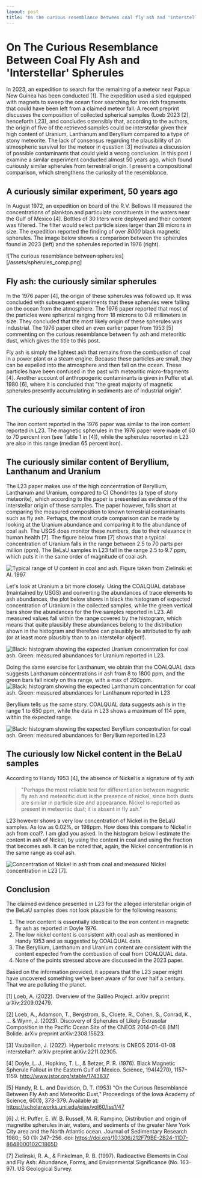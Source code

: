 ```yaml
---
layout: post
title: "On the curious resemblance between coal fly ash and 'interstellar' spherules"
---
```


# On The Curious Resemblance Between Coal Fly Ash and 'Interstellar' Spherules

In 2023, an expedition to search for the remaining of a meteor near Papua New Guinea has been conducted [1]. The expedition used a sled equipped with magnets to sweep the ocean floor searching for iron rich fragments that could have been left from a claimed meteor fall. A recent preprint discusses the composition of collected spherical samples (Loeb 2023 [2], henceforth L23), and concludes ostensibly that, according to the authors, the origin of five of the retrieved samples could be interstellar given their high content of Uranium, Lanthanum and Beryllium compared to a type of stony meteorite. The lack of consensus regarding the plausibility of an atmospheric survival for the meteor in question [3] motivates a discussion of possible contaminants that could yield a wrong conclusion. In this post I examine a similar experiment conducted almost 50 years ago, which found curiously similar spherules from terrestrial origin. I present a compositional comparison, which strengthens the curiosity of the resemblance.

## A curiously similar experiment, 50 years ago

In August 1972, an expedition on board of the R.V. Bellows III measured the concentrations of plankton and particulate constituents in the waters near the Gulf of Mexico [4]. Bottles of 30 liters were deployed and their content was filtered. The filter would select particle sizes larger than 28 microns in size. The expedition reported the finding of over *8000* black magnetic spherules. The image below shows a comparison between the spherules found in 2023 (left) and the spherules reported in 1976 (right).

![The curious resemblance between spherules][/assets/spherules_comp.png]

## Fly ash: the curiously similar spherules

In the 1976 paper [4], the origin of these spherules was followed up. It was concluded with subsequent experiments that these spherules were falling on the ocean from the atmosphere. The 1976 paper reported that most of the particles were spherical ranging from 18 microns to 0.8 millimeters in size. They concluded that the most likely origin of these spherules was industrial. The 1976 paper cited an even earlier paper from 1953 [5] commenting on the curious resemblance between fly ash and meteoritic dust, which gives the title to this post.

Fly ash is simply the lightest ash that remains from the combustion of coal in a power plant or a steam engine. Because these particles are small, they can be expelled into the atmosphere and then fall on the ocean. These particles have been confused in the past with meteoritic micro-fragments [4]. Another account of anthropogenic contaminants is given in Puffer et al. 1980 [6], where it is concluded that "the great majority of magnetic spherules presently accumulating in sediments are of industrial origin".

## The curiously similar content of iron

The iron content reported in the 1976 paper was similar to the iron content reported in L23. The magnetic spherules in the 1976 paper were made of 60 to 70 percent iron (see Table 1 in [4]), while the spherules reported in L23 are also in this range (median 65 percent iron).

## The curiously similar content of Beryllium, Lanthanum and Uranium

The L23 paper makes use of the high concentration of Beryllium, Lanthanum and Uranium, compared to CI Chondrites (a type of stony meteorite), which according to the paper is presented as evidence of the interstellar origin of these samples. The paper however, falls short at comparing the measured composition to known terrestrial contaminants such as fly ash. Perhaps, the most crude comparison can be made by looking at the Uranium abundance and comparing it to the abundance of coal ash. The USGS does monitor these numbers, due to their relevance in human health [7]. The figure below from [7] shows that a typical concentration of Uranium falls in the range between 2.5 to 70 parts per million (ppm). The BeLaU samples in L23 fall in the range 2.5 to 9.7 ppm, which puts it in the same order of magnitude of coal ash.

![Typical range of U content in coal and ash. Figure taken from Zielinski et Al. 1997](/assets/U_content_in_ash.png)

Let's look at Uranium a bit more closely. Using the COALQUAL database (maintained by USGS) and converting the abundances of trace elements to ash abundances, the plot below shows in black the histogram of expected concentration of Uranium in the collected samples, while the green vertical bars show the abundances for the five samples reported in L23. All measured values fall within the range covered by the histogram, which means that quite plausibly these abundances belong to the distribution shown in the histogram and therefore can plausibly be attributed to fly ash (or at least more plausibly than to an interstellar object!).

![Black: histogram showing the expected Uranium concentration for coal ash. Green: measured abundances for Uranium reported in L23.](/assets/U_conc_COALQUAL.png)


Doing the same exercise for Lanthanum, we obtain that the COALQUAL data suggests Lanthanum concentrations in ash from 8 to 1800 ppm, and the green bars fall nicely on this range, with a max of 260ppm.
![Black: histogram showing the expected Lanthanum concentration for coal ash. Green: measured abundances for Lanthanum reported in L23](/assets/La_conc_COALQUAL.png)

Beryllium tells us the same story. COALQUAL data suggests ash is in the range 1 to 650 ppm, while the data in L23 shows a maximum of 114 ppm, within the expected range.

![Black: histogram showing the expected Beryllium concentration for coal ash. Green: measured abundances for Beryllium reported in L23](/assets/Be_conc_COALQUAL.png)


## The curiously low Nickel content in the BeLaU samples

According to Handy 1953 [4], the absence of Nickel is a signature of fly ash

>"Perhaps the most reliable test for differentiation between magnetic
>fly ash and meteoritic dust is the presence of nickel, since both
>dusts are similar in particle size and appearance. Nickel is reported
>as present in meteoritic dust; it is absent in fly ash."

L23 however shows a very low concentration of Nickel in the BeLaU samples. As low as 0.02%, or 198ppm. How does this compare to Nickel in ash from coal?. I am glad you asked.  In the histogram below I estimate the content in ash of Nickel, by using the content in coal and using the fraction that becomes ash. It can be noted that, again, the Nickel concentration is in the same range as coal ash.

![Concentration of Nickel in ash from coal and measured Nickel concentration in L23 [7].](/assets/Ni_conc_COALQUAL.png)

## Conclusion

The claimed evidence presented in L23 for the alleged interstellar origin of the BeLaU samples does not look plausible for the following reasons: 
1) The iron content is essentially identical to the iron content in magnetic fly ash as reported in Doyle 1976. 
2) The low nickel content is consistent with coal ash as mentioned in Handy 1953 and as suggested by COALQUAL data. 
3) The Beryllium, Lanthanum and Uranium content are consistent with the content expected from the combustion of coal from COALQUAL data.
4) None of the points stressed above are discussed in the 2023 paper.

Based on the information provided, it appears that the L23 paper might have uncovered something we've been aware of for over half a century.  That we are polluting the planet.



[1] Loeb, A. (2022). Overview of the Galileo Project. arXiv preprint arXiv:2209.02479.

[2] Loeb, A., Adamson, T., Bergstrom, S., Cloete, R., Cohen, S., Conrad, K., ... & Wynn, J. (2023). Discovery of Spherules of Likely Extrasolar Composition in the Pacific Ocean Site of the CNEOS 2014-01-08 (IM1) Bolide. arXiv preprint arXiv:2308.15623.

[3] Vaubaillon, J. (2022). Hyperbolic meteors: is CNEOS 2014-01-08 interstellar?. arXiv preprint arXiv:2211.02305.

[4] Doyle, L. J., Hopkins, T. L., & Betzer, P. R. (1976). Black Magnetic Spherule Fallout in the Eastern Gulf of Mexico. Science, 194(4270), 1157–1159. http://www.jstor.org/stable/1743637

[5] Handy, R. L. and Davidson, D. T. (1953) "On the Curious Resemblance Between Fly Ash and Meteoritic Dust," Proceedings of the Iowa Academy of Science, 60(1), 373-379.
Available at: https://scholarworks.uni.edu/pias/vol60/iss1/47 

[6] J. H. Puffer, E. W. B. Russell, M. R. Rampino; Distribution and origin of magnetite spherules in air, waters, and sediments of the greater New York City area and the North Atlantic ocean. Journal of Sedimentary Research 1980;; 50 (1): 247–256. doi: https://doi.org/10.1306/212F79BE-2B24-11D7-8648000102C1865D

[7] Zielinski, R. A., & Finkelman, R. B. (1997). Radioactive Elements in Coal and Fly Ash: Abundance, Forms, and Environmental Significance (No. 163-97). US Geological Survey.